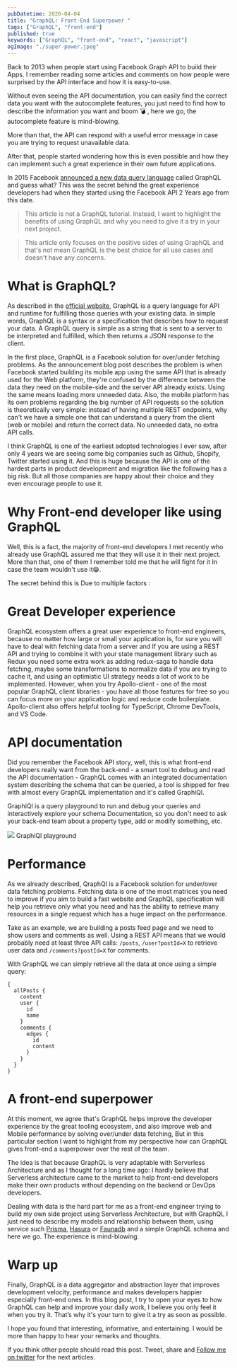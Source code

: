 ```yaml
---
pubDatetime: 2020-04-04
title: "GraphQL: Front-End Superpower "
tags: ["GraphQL", "front-end"]
published: true
keywords: ["GraphQL", "front-end", "react", "javascript"]
ogImage: "./super-power.jpeg"
---
```


Back to 2013 when people start using Facebook Graph API to build their Apps. I remember reading some articles and comments on how people were surprised by the API interface and how it is easy-to-use.

Without even seeing the API documentation, you can easily find the correct data you want with the autocomplete features, you just need to find how to describe the information you want and boom 💣 , here we go, the autocomplete feature is mind-blowing.

More than that, the API can respond with a useful error message in case you are trying to request unavailable data.

After that, people started wondering how this is even possible and how they can implement such a great experience in their own future applications.

In 2015 Facebook [announced a new data query language](https://engineering.fb.com/core-data/GraphQL-a-data-query-language/) called GraphQL and guess what? This was the secret behind the great experience developers had when they started using the Facebook API 2 Years ago from this date.

> This article is not a GraphQL tutorial. Instead, I want to highlight the benefits of using GraphQL and why you need to give it a try in your next project.

> This article only focuses on the positive sides of using GraphQL and that's not mean GraphQL is the best choice for all use cases and doesn't have any concerns.

# What is GraphQL?

As described in the [official website](https://GraphQL.org/), GraphQL is a query language for API and runtime for fulfilling those queries with your existing data. In simple words, GraphQL is a syntax or a specification that describes how to request your data. A GraphQL query is simple as a string that is sent to a server to be interpreted and fulfilled, which then returns a JSON response to the client.

In the first place, GraphQL is a Facebook solution for over/under fetching problems. As the announcement blog post describes the problem is when Facebook started building its mobile app using the same API that is already used for the Web platform, they're confused by the difference between the data they need on the mobile-side and the server API already exists. Using the same means loading more unneeded data. Also, the mobile platform has its own problems regarding the big number of API requests so the solution is theoretically very simple: instead of having multiple REST endpoints, why can't we have a simple one that can understand a query from the client (web or mobile) and return the correct data. No unneeded data, no extra API calls.

I think GraphQL is one of the earliest adopted technologies I ever saw, after only 4 years we are seeing some big companies such as Github, Shopify, Twitter started using it. And this is huge because the API is one of the hardest parts in product development and migration like the following has a big risk. But all those companies are happy about their choice and they even encourage people to use it.

# Why Front-end developer like using GraphQL

Well, this is a fact, the majority of front-end developers I met recently who already use GraphQL assured me that they will use it in their next project. More than that, one of them I remember told me that he will fight for it In case the team wouldn't use it😁.

The secret behind this is Due to multiple factors :

# Great Developer experience

GraphQL ecosystem offers a great user experience to front-end engineers, because no matter how large or small your application is, for sure you will have to deal with fetching data from a server and If you are using a REST API and trying to combine it with your state management library such as Redux you need some extra work as adding redux-saga to handle data fetching, maybe some transformations to normalize data if you are trying to cache it, and using an optimistic UI strategy needs a lot of work to be implemented. However, when you try Apollo-client - one of the most popular GraphQL client libraries - you have all those features for free so you can focus more on your application logic and reduce code boilerplate. Apollo-client also offers helpful tooling for TypeScript, Chrome DevTools, and VS Code.

# API documentation

Did you remember the Facebook API story, well, this is what front-end developers really want from the back-end - a smart tool to debug and read the API documentation - GraphQL comes with an integrated documentation system describing the schema that can be queried, a tool is shipped for free with almost every GraphQL implementation and it's called GraphiQl.

GraphiQl is a query playground to run and debug your queries and interactively explore your schema Documentation, so you don't need to ask your back-end team about a property type, add or modify something, etc.

![](https://lh4.googleusercontent.com/Q4tk34AZRr_EbyqP7DqbMzgPOZf2PFfl6Jiabedbbp4auoKa3uiG3nJx0O0P8otQ9cWqs8_sFprBRckUOCZ1tu3TkXBgz9wyQhsQjQxdvchFN_GVLRMjmAXVXi-wDtz8O49S3do) GraphiQl playground

# Performance

As we already described, QraphQl is a Facebook solution for under/over data fetching problems. Fetching data is one of the most matrices you need to improve if you aim to build a fast website and GraphQL specification will help you retrieve only what you need and has the ability to retrieve many resources in a single request which has a huge impact on the performance.

Take as an example, we are building a posts feed page and we need to show users and comments as well. Using a REST API means that we would probably need at least three API calls: `/posts`, `/user?postId=X` to retrieve user data and `/comments?postId=X` for comments.

With GraphQL we can simply retrieve all the data at once using a simple query:

```gql
{
  allPosts {
    content
    user {
      id
      name
    }
    comments {
      edges {
        id
        content
      }
    }
  }
}
```

# A front-end superpower

At this moment, we agree that's GraphQL helps improve the developer experience by the great tooling ecosystem, and also improve web and Mobile performance by solving over/under data fetching, But in this particular section I want to highlight from my perspective how can GraphQL gives front-end a superpower over the rest of the team.

The idea is that because GraphQL is very adaptable with Serverless Architecture and as I thought for a long time ago: I hardly believe that Serverless architecture came to the market to help front-end developers make their own products without depending on the backend or DevOps developers.

Dealing with data is the hard part for me as a front-end engineer trying to build my own side project using Serverless Architecture, but with GraphQL I just need to describe my models and relationship between them, using service such [Prisma](https://www.prisma.io/), [Hasura](https://hasura.io/) or [Faunadb](https://fauna.com/) and a simple GraphQL schema and here we go. The experience is mind-blowing.

# Warp up

Finally, GraphQL is a data aggregator and abstraction layer that improves development velocity, performance and makes developers happier especially front-end ones. In this blog post, I try to open your eyes to how GraphQL can help and improve your daily work, I believe you only feel it when you try it. That’s why it's your turn to give it a try as soon as possible.

I hope you found that interesting, informative, and entertaining. I would be more than happy to hear your remarks and thoughts.

If you think other people should read this post. Tweet, share and [Follow me on twitter](https://twitter.com/ElaziziYoussouf) for the next articles.

